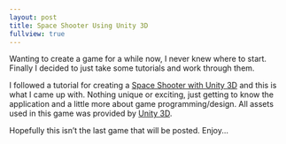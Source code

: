 ```yaml
---
layout: post
title: Space Shooter Using Unity 3D
fullview: true
---
```


Wanting to create a game for a while now, I never knew where to start. Finally I decided to just take some tutorials and work through them.

I followed a tutorial for creating a [Space Shooter with Unity 3D](http://unity3d.com/learn/tutorials/projects/space-shooter) and this is what I came up with. Nothing unique or exciting, just getting to know the application and a little more about game programming/design. All assets used in this game was provided by [Unity 3D](http://unity3d.com/).

Hopefully this isn’t the last game that will be posted. Enjoy...

<div class="videowrapper">
    <div id="unityPlayer" data-unity="http://arcturial.github.io/downloads/Space_Shooter.unity3d" style="position: absolute; height: 100%; width: 100%; top: 0px; left: 0px;"></div>
</div>